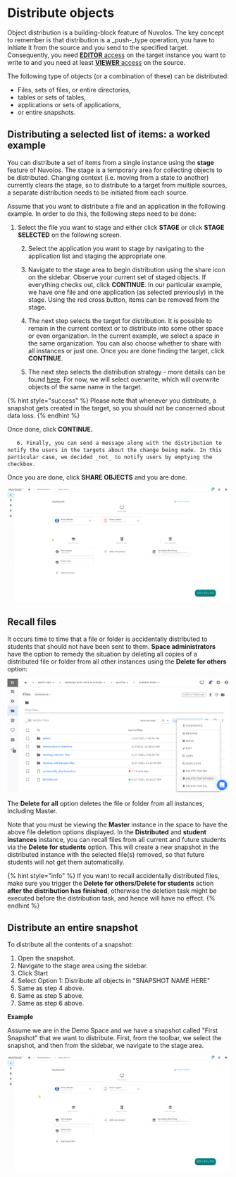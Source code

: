# Distribute objects

Object distribution is a building-block feature of Nuvolos. The key concept to remember is that distribution is a _push-_type operation, you have to initiate it from the source and you send to the specified target. Consequently, you need [**EDITOR** access](../../settings-and-administration/role-system.md#editor) on the target instance you want to write to and you need at least [**VIEWER** access](../../settings-and-administration/role-system.md#viewer) on the source.

The following type of objects \(or a combination of these\) can be distributed:

* Files, sets of files, or entire directories,
* tables or sets of tables,
* applications or sets of applications,
* or entire snapshots.

## Distributing a selected list of items: a worked example

You can distribute a set of items from a single instance using the **stage** feature of Nuvolos. The stage is a temporary area for collecting objects to be distributed. Changing context \(i.e. moving from a state to another\) currently clears the stage, so to distribute to a target from multiple sources, a separate distribution needs to be initiated from each source.

Assume that you want to distribute a file and an application in the following example. In order to do this, the following steps need to be done:

1. Select the file you want to stage and either click **STAGE** or click **STAGE SELECTED** on the following screen.

     2. Select the application you want to stage by navigating to the application list and staging the appropriate one.

     3. Navigate to the stage area to begin distribution using the share icon on the sidebar. Observe your current set of staged objects. If everything checks out, click **CONTINUE**.  In our particular example, we have one file and one application \(as selected previously\) in the stage. Using the red cross button, items can be removed from the stage.

     4. The next step selects the target for distribution. It is possible to remain in the current context or to distribute into some other space or even organization. In the current example, we select a space in the same organization. You can also choose whether to share with all instances or just one. Once you are done finding the target, click **CONTINUE**.

      5. The next step selects the distribution strategy - more details can be found [here](distribution-strategies.md). For now, we will select overwrite, which will overwrite objects of the same name in the target. 

{% hint style="success" %}
Please note that whenever you distribute, a snapshot gets created in the target, so you should not be concerned about data loss.
{% endhint %}

 Once done, click **CONTINUE.**

       6. Finally, you can send a message along with the distribution to notify the users in the targets about the change being made. In this particular case, we decided _not_ to notify users by emptying the checkbox.

Once you are done, click **SHARE OBJECTS** and you are done.

![](../../.gitbook/assets/distribute_selection_ed.gif)

## Recall files

It occurs time to time that a file or folder is accidentally distributed to students that should not have been sent to them. **Space administrators** have the option to remedy the situation by deleting all copies of a distributed file or folder from all other instances using the **Delete for others** option:

![](../../.gitbook/assets/image%20%2812%29.png)

The **Delete for all** option deletes the file or folder from all instances, including Master.

Note that you must be viewing the **Master** instance in the space to have the above file deletion options displayed. In the **Distributed** and **student instances** instance, you can recall files from all current and future students via the **Delete for students** option. This will create a new snapshot in the distributed instance with the selected file\(s\) removed, so that future students will not get them automatically.

{% hint style="info" %}
If you want to recall accidentally distributed files, make sure you trigger the **Delete for others/Delete for students** action **after the distribution has finished**, otherwise the deletion task might be executed before the distribution task, and hence will have no effect.
{% endhint %}

## Distribute an entire snapshot

To distribute all the contents of a snapshot:

1. Open the snapshot.
2. Navigate to the stage area using the sidebar.
3. Click Start
4. Select Option 1: Distribute all objects in "SNAPSHOT NAME HERE"
5. Same as step 4 above.
6. Same as step 5 above.
7. Same as step 6 above.

**Example**

Assume we are in the Demo Space and we have a snapshot called "First Snapshot" that we want to distribute. First, from the toolbar, we select the snapshot, and then from the sidebar, we navigate to the stage area.

![](../../.gitbook/assets/distribute_snapshot_ed.gif)

